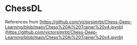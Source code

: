 # ChessDL

References from [https://github.com/victorsimrbt/Chess-Deep-Learning/blob/main/Chess%20Ai%20Trainer%20v4.ipynb](https://github.com/victorsimrbt/Chess-Deep-Learning/blob/main/Chess%20Ai%20Trainer%20v4.ipynb)
